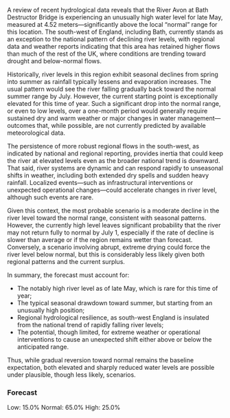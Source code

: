 A review of recent hydrological data reveals that the River Avon at Bath Destructor Bridge is experiencing an unusually high water level for late May, measured at 4.52 meters—significantly above the local “normal” range for this location. The south-west of England, including Bath, currently stands as an exception to the national pattern of declining river levels, with regional data and weather reports indicating that this area has retained higher flows than much of the rest of the UK, where conditions are trending toward drought and below-normal flows.

Historically, river levels in this region exhibit seasonal declines from spring into summer as rainfall typically lessens and evaporation increases. The usual pattern would see the river falling gradually back toward the normal summer range by July. However, the current starting point is exceptionally elevated for this time of year. Such a significant drop into the normal range, or even to low levels, over a one-month period would generally require sustained dry and warm weather or major changes in water management—outcomes that, while possible, are not currently predicted by available meteorological data.

The persistence of more robust regional flows in the south-west, as indicated by national and regional reporting, provides inertia that could keep the river at elevated levels even as the broader national trend is downward. That said, river systems are dynamic and can respond rapidly to unseasonal shifts in weather, including both extended dry spells and sudden heavy rainfall. Localized events—such as infrastructural interventions or unexpected operational changes—could accelerate changes in river level, although such events are rare.

Given this context, the most probable scenario is a moderate decline in the river level toward the normal range, consistent with seasonal patterns. However, the currently high level leaves significant probability that the river may not return fully to normal by July 1, especially if the rate of decline is slower than average or if the region remains wetter than forecast. Conversely, a scenario involving abrupt, extreme drying could force the river level below normal, but this is considerably less likely given both regional patterns and the current surplus.

In summary, the forecast must account for:

- The notably high river level as of late May, which is rare for this time of year;
- The typical seasonal drawdown toward summer, but starting from an unusually high position;
- Regional hydrological resilience, as south-west England is insulated from the national trend of rapidly falling river levels;
- The potential, though limited, for extreme weather or operational interventions to cause an unexpected shift either above or below the anticipated range.

Thus, while gradual reversion toward normal remains the baseline expectation, both elevated and sharply reduced water levels are possible under plausible, though less likely, scenarios.

### Forecast

Low: 15.0%
Normal: 65.0%
High: 25.0%
